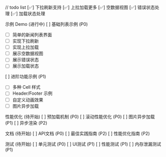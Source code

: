 // todo list
[✅] 下拉刷新支持
[✅] 上拉加载更多
[✅] 空数据视图
[✅] 错误状态处理
[✅] 加载状态处理

示例 Demo (进行中)
[ ] 基础列表示例 (P0)
  - [ ] 简单的新闻列表界面
  - [ ] 实现下拉刷新
  - [ ] 实现上拉加载
  - [ ] 展示空数据视图
  - [ ] 展示错误状态
  - [ ] 展示加载状态

[ ] 进阶功能示例 (P1)
  - [ ] 多种 Cell 样式
  - [ ] Header/Footer 示例
  - [ ] 自定义动画效果
  - [ ] 图片异步加载

性能优化 (待开始)
[ ] 预加载机制 (P0)
[ ] 滚动性能优化 (P0)
[ ] 图片异步加载 (P1)
[ ] 异步渲染 (P2)

文档 (待开始)
[ ] API文档 (P0)
[ ] 最佳实践指南 (P2)
[ ] 性能优化指南 (P2)

测试 (待开始)
[ ] 单元测试 (P0)
[ ] UI测试 (P1)
[ ] 性能测试 (P1)
[ ] 内存泄漏测试 (P1)

